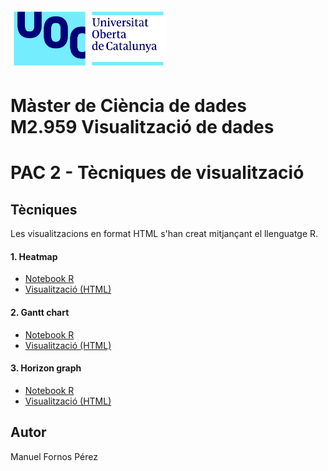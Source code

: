 <img src='https://github.com/mcd-mfp/visualitzacio-dades-pac2/blob/main/uoc_masterbrand_3linies_positiu.png' width='250px'>

# Màster de Ciència de dades <br /> M2.959 Visualització de dades
# PAC 2 - Tècniques de visualització

## Tècniques

Les visualitzacions en format HTML s'han creat mitjançant el llenguatge R.

#### 1. Heatmap
* [Notebook R](https://github.com/mcd-mfp/visualitzacio-dades-pac2/blob/main/src/heatmap/heatmap.Rmd)
* [Visualització (HTML)](https://mcd-mfp.github.io/visualitzacio-dades-pac2/viz/heatmap.html)

#### 2. Gantt chart
* [Notebook R](https://github.com/mcd-mfp/visualitzacio-dades-pac2/blob/main/src/gantt/gantt.Rmd)
* [Visualització (HTML)](https://mcd-mfp.github.io/visualitzacio-dades-pac2/viz/gantt.html)


#### 3. Horizon graph

* [Notebook R](https://github.com/mcd-mfp/visualitzacio-dades-pac2/blob/main/src/horizon/horizon.Rmd)
* [Visualització (HTML)](https://mcd-mfp.github.io/visualitzacio-dades-pac2/viz/horizon.html)

## Autor
Manuel Fornos Pérez
